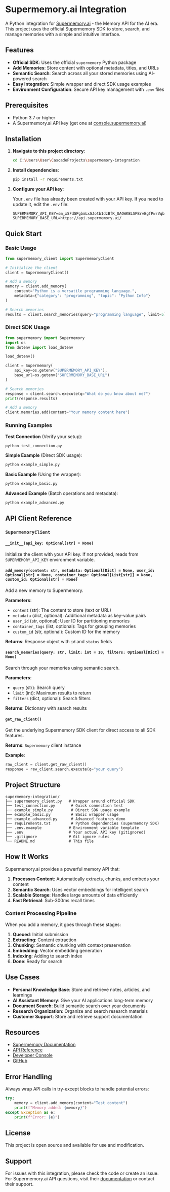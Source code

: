 # Supermemory.ai Integration

A Python integration for [Supermemory.ai](https://supermemory.ai) - the Memory API for the AI era. This project uses the official Supermemory SDK to store, search, and manage memories with a simple and intuitive interface.

## Features

- **Official SDK**: Uses the official `supermemory` Python package
- **Add Memories**: Store content with optional metadata, titles, and URLs
- **Semantic Search**: Search across all your stored memories using AI-powered search
- **Easy Integration**: Simple wrapper and direct SDK usage examples
- **Environment Configuration**: Secure API key management with `.env` files

## Prerequisites

- Python 3.7 or higher
- A Supermemory.ai API key (get one at [console.supermemory.ai](https://console.supermemory.ai))

## Installation

1. **Navigate to this project directory**:
   ```bash
   cd C:\Users\User\CascadeProjects\supermemory-integration
   ```

2. **Install dependencies**:
   ```bash
   pip install -r requirements.txt
   ```

3. **Configure your API key**:
   
   Your `.env` file has already been created with your API key. If you need to update it, edit the `.env` file:
   ```
   SUPERMEMORY_API_KEY=sm_xSFdGPgbmLxGJotb1dzBfK_UAGWKBLSPBrvBgfPwrVqbxsJzOmRduIPGefmYJnoYduPmVAwOPJCYvbThZFosnws
   SUPERMEMORY_BASE_URL=https://api.supermemory.ai/
   ```

## Quick Start

### Basic Usage

```python
from supermemory_client import SupermemoryClient

# Initialize the client
client = SupermemoryClient()

# Add a memory
memory = client.add_memory(
    content="Python is a versatile programming language.",
    metadata={"category": "programming", "topic": "Python Info"}
)

# Search memories
results = client.search_memories(query="programming language", limit=5)
```

### Direct SDK Usage

```python
from supermemory import Supermemory
import os
from dotenv import load_dotenv

load_dotenv()

client = Supermemory(
    api_key=os.getenv("SUPERMEMORY_API_KEY"),
    base_url=os.getenv("SUPERMEMORY_BASE_URL")
)

# Search memories
response = client.search.execute(q="What do you know about me?")
print(response.results)

# Add a memory
client.memories.add(content="Your memory content here")
```

### Running Examples

**Test Connection** (Verify your setup):
```bash
python test_connection.py
```

**Simple Example** (Direct SDK usage):
```bash
python example_simple.py
```

**Basic Example** (Using the wrapper):
```bash
python example_basic.py
```

**Advanced Example** (Batch operations and metadata):
```bash
python example_advanced.py
```

## API Client Reference

### `SupermemoryClient`

#### `__init__(api_key: Optional[str] = None)`
Initialize the client with your API key. If not provided, reads from `SUPERMEMORY_API_KEY` environment variable.

#### `add_memory(content: str, metadata: Optional[Dict] = None, user_id: Optional[str] = None, container_tags: Optional[List[str]] = None, custom_id: Optional[str] = None)`
Add a new memory to Supermemory.

**Parameters**:
- `content` (str): The content to store (text or URL)
- `metadata` (dict, optional): Additional metadata as key-value pairs
- `user_id` (str, optional): User ID for partitioning memories
- `container_tags` (list, optional): Tags for grouping memories
- `custom_id` (str, optional): Custom ID for the memory

**Returns**: Response object with `id` and `status` fields

#### `search_memories(query: str, limit: int = 10, filters: Optional[Dict] = None)`
Search through your memories using semantic search.

**Parameters**:
- `query` (str): Search query
- `limit` (int): Maximum results to return
- `filters` (dict, optional): Search filters

**Returns**: Dictionary with search results

#### `get_raw_client()`
Get the underlying Supermemory SDK client for direct access to all SDK features.

**Returns**: `Supermemory` client instance

**Example**:
```python
raw_client = client.get_raw_client()
response = raw_client.search.execute(q="your query")
```

## Project Structure

```
supermemory-integration/
├── supermemory_client.py   # Wrapper around official SDK
├── test_connection.py       # Quick connection test
├── example_simple.py        # Direct SDK usage example
├── example_basic.py         # Basic wrapper usage
├── example_advanced.py      # Advanced features demo
├── requirements.txt         # Python dependencies (supermemory SDK)
├── .env.example            # Environment variable template
├── .env                    # Your actual API key (gitignored)
├── .gitignore              # Git ignore rules
└── README.md               # This file
```

## How It Works

Supermemory.ai provides a powerful memory API that:

1. **Processes Content**: Automatically extracts, chunks, and embeds your content
2. **Semantic Search**: Uses vector embeddings for intelligent search
3. **Scalable Storage**: Handles large amounts of data efficiently
4. **Fast Retrieval**: Sub-300ms recall times

### Content Processing Pipeline

When you add a memory, it goes through these stages:
1. **Queued**: Initial submission
2. **Extracting**: Content extraction
3. **Chunking**: Semantic chunking with context preservation
4. **Embedding**: Vector embedding generation
5. **Indexing**: Adding to search index
6. **Done**: Ready for search

## Use Cases

- **Personal Knowledge Base**: Store and retrieve notes, articles, and learnings
- **AI Assistant Memory**: Give your AI applications long-term memory
- **Document Search**: Build semantic search over your documents
- **Research Organization**: Organize and search research materials
- **Customer Support**: Store and retrieve support documentation

## Resources

- [Supermemory Documentation](https://supermemory.ai/docs)
- [API Reference](https://supermemory.ai/docs/api-reference)
- [Developer Console](https://console.supermemory.ai)
- [GitHub](https://github.com/supermemoryai)

## Error Handling

Always wrap API calls in try-except blocks to handle potential errors:

```python
try:
    memory = client.add_memory(content="Test content")
    print(f"Memory added: {memory}")
except Exception as e:
    print(f"Error: {e}")
```

## License

This project is open source and available for use and modification.

## Support

For issues with this integration, please check the code or create an issue.
For Supermemory.ai API questions, visit their [documentation](https://supermemory.ai/docs) or contact their support.
